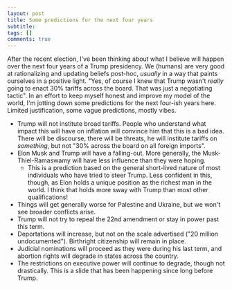 ```yaml
---
layout: post
title: Some predictions for the next four years
subtitle: 
tags: []
comments: true
---
```


After the recent election, I've been thinking about what I believe will happen over the next four years of a Trump presidency. We (humans) are very good at rationalizing and updating beliefs post-hoc, _usually_ in a way that paints ourselves in a positive light. "Yes, of course I knew that Trump wasn't _really_ going to enact 30% tariffs across the board. That was just a negotiating tactic". In an effort to keep myself honest and improve my model of the world, I'm jotting down some predictions for the next four-ish years here. Limited justification, some vague predictions, mostly vibes.

- Trump will not institute broad tariffs. People who understand what impact this will have on inflation will convince him that this is a bad idea. There will be discourse, there will be threats, he will institute tariffs on _something_, but not "30% across the board on all foreign imports".
- Elon Musk and Trump will have a falling-out. More generally, the Musk-Thiel-Ramaswamy will have less influence than they were hoping.
	- This is a prediction based on the general short-lived nature of most individuals who have tried to steer Trump. Less confident in this, though, as Elon holds a unique position as the richest man in the world. I think that holds more sway with Trump than most other qualifications!
- Things will get generally worse for Palestine and Ukraine, but we won't see broader conflicts arise.
- Trump will not try to repeal the 22nd amendment or stay in power past this term.
- Deportations will increase, but not on the scale advertised ("20 million undocumented"). Birthright citizenship will remain in place.
- Judicial nominations will proceed as they were during his last term, and abortion rights will degrade in states across the country.
- The restrictions on executive power will continue to degrade, though not drastically. This is a slide that has been happening since long before Trump.
